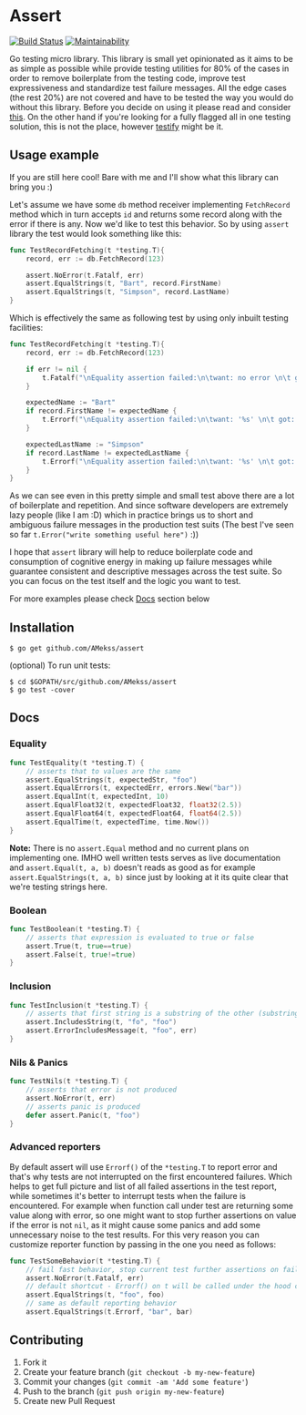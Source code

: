 # Assert
[![Build Status](https://travis-ci.org/AMekss/assert.svg?branch=master)](https://travis-ci.org/AMekss/assert)
[![Maintainability](https://api.codeclimate.com/v1/badges/1fc2f9f7b3058063795d/maintainability)](https://codeclimate.com/github/AMekss/assert/maintainability)

Go testing micro library. This library is small yet opinionated as it aims to be as simple as possible while provide testing utilities for 80% of the cases in order to remove boilerplate from the testing code, improve test expressiveness and standardize test failure messages. All the edge cases (the rest 20%) are not covered and have to be tested the way you would do without this library. Before you decide on using it please read and consider [this](https://golang.org/doc/faq#testing_framework). On the other hand if you're looking for a fully flagged all in one testing solution, this is not the place, however [testify](https://github.com/stretchr/testify) might be it.

## Usage example
If you are still here cool! Bare with me and I'll show what this library can bring you :)

Let's assume we have some `db` method receiver implementing `FetchRecord` method which in turn accepts `id` and returns some record along with the error if there is any. Now we'd like to test this behavior. So by using `assert` library the test would look something like this:

```go
func TestRecordFetching(t *testing.T){
    record, err := db.FetchRecord(123)

    assert.NoError(t.Fatalf, err)
    assert.EqualStrings(t, "Bart", record.FirstName)
    assert.EqualStrings(t, "Simpson", record.LastName)
}
```

Which is effectively the same as following test by using only inbuilt testing facilities:
```go
func TestRecordFetching(t *testing.T){
    record, err := db.FetchRecord(123)

    if err != nil {
        t.Fatalf("\nEquality assertion failed:\n\twant: no error \n\t got: error '%s'", err)
    }

    expectedName := "Bart"
    if record.FirstName != expectedName {
        t.Errorf("\nEquality assertion failed:\n\twant: '%s' \n\t got: '%s'", expectedName, record.FirstName)
    }

    expectedLastName := "Simpson"
    if record.LastName != expectedLastName {
        t.Errorf("\nEquality assertion failed:\n\twant: '%s' \n\t got: '%s'", expectedLastName, record.LastName)
    }
}
```
As we can see even in this pretty simple and small test above there are a lot of boilerplate and repetition. And since software developers are extremely lazy people (like I am :D) which in practice brings us to short and ambiguous failure messages in the production test suits (The best I've seen so far `t.Error("write something useful here")` :))

I hope that `assert` library will help to reduce boilerplate code and consumption of cognitive energy in making up failure messages while guarantee consistent and descriptive messages across the test suite. So you can focus on the test itself and the logic you want to test.

For more examples please check [Docs](#docs) section below

## Installation
```
$ go get github.com/AMekss/assert
```

(optional) To run unit tests:
```
$ cd $GOPATH/src/github.com/AMekss/assert
$ go test -cover
```

## Docs

### Equality
```go
func TestEquality(t *testing.T) {
    // asserts that to values are the same
    assert.EqualStrings(t, expectedStr, "foo")
    assert.EqualErrors(t, expectedErr, errors.New("bar"))
    assert.EqualInt(t, expectedInt, 10)
    assert.EqualFloat32(t, expectedFloat32, float32(2.5))
    assert.EqualFloat64(t, expectedFloat64, float64(2.5))
    assert.EqualTime(t, expectedTime, time.Now())
}

```
**Note:** There is no `assert.Equal` method and no current plans on implementing one. IMHO well written tests serves as live documentation and `assert.Equal(t, a, b)` doesn't reads as good as for example `assert.EqualStrings(t, a, b)` since just by looking at it its quite clear that we're testing strings here.

### Boolean
```go
func TestBoolean(t *testing.T) {
    // asserts that expression is evaluated to true or false
    assert.True(t, true==true)
    assert.False(t, true!=true)
}
```

### Inclusion
```go
func TestInclusion(t *testing.T) {
    // asserts that first string is a substring of the other (substring of error message in the case of errors)
    assert.IncludesString(t, "fo", "foo")
    assert.ErrorIncludesMessage(t, "foo", err)
}
```

### Nils & Panics
```go
func TestNils(t *testing.T) {
    // asserts that error is not produced
    assert.NoError(t, err)
    // asserts panic is produced
    defer assert.Panic(t, "foo")
}
```

### Advanced reporters
By default assert will use `Errorf()` of the `*testing.T` to report error and that's why tests are not interrupted on the first encountered failures. Which helps to get full picture and list of all failed assertions in the test report, while sometimes it's better to interrupt tests when the failure is encountered. For example when function call under test are returning some value along with error, so one might want to stop further assertions on value if the error is not `nil`, as it might cause some panics and add some unnecessary noise to the test results. For this very reason you can customize reporter function by passing in the one you need as follows:
```go
func TestSomeBehavior(t *testing.T) {
    // fail fast behavior, stop current test further assertions on failure
    assert.NoError(t.Fatalf, err)
    // default shortcut - Errorf() on t will be called under the hood current test won't be interrupted on failure
    assert.EqualStrings(t, "foo", foo)
    // same as default reporting behavior
    assert.EqualStrings(t.Errorf, "bar", bar)
```

## Contributing

1. Fork it
2. Create your feature branch (`git checkout -b my-new-feature`)
3. Commit your changes (`git commit -am 'Add some feature'`)
4. Push to the branch (`git push origin my-new-feature`)
5. Create new Pull Request
